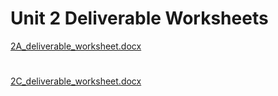 # Unit 2 Deliverable Worksheets 

[2A_deliverable_worksheet.docx](https://github.com/mehamacwan/Unit2/files/14543087/2A_deliverable_worksheet.docx)
#
[2C_deliverable_worksheet.docx](https://github.com/mehamacwan/Unit2/files/14543089/2C_deliverable_worksheet.docx)

